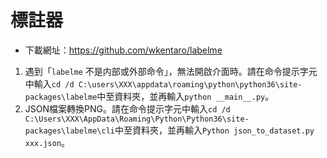 # 標註器
* 下載網址：https://github.com/wkentaro/labelme
1. 遇到「`labelme` 不是内部或外部命令」，無法開啟介面時。請在命令提示字元中輸入`cd /d C:\users\XXX\appdata\roaming\python\python36\site-packages\labelme`中至資料夾，並再輸入`python __main__.py`。
2. JSON檔案轉換PNG。請在命令提示字元中輸入`cd /d C:\Users\XXX\AppData\Roaming\Python\Python36\site-packages\labelme\cli`中至資料夾，並再輸入`Python json_to_dataset.py xxx.json`。
